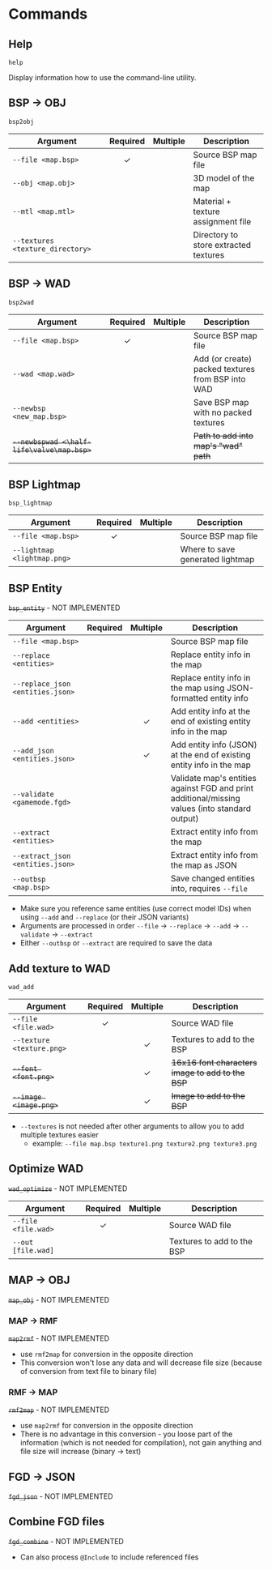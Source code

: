 # Commands

## Help
`help`

Display information how to use the command-line utility.

## BSP -> OBJ
`bsp2obj`

| Argument                         | Required | Multiple | Description                           |
|----------------------------------|:--------:|:--------:|---------------------------------------|
| `--file <map.bsp>`               |    ✓     |          | Source BSP map file                   |
| `--obj <map.obj>`                |          |          | 3D model of the map                   |
| `--mtl <map.mtl>`                |          |          | Material + texture assignment file    |
| `--textures <texture_directory>` |          |          | Directory to store extracted textures |

## BSP -> WAD
`bsp2wad`

| Argument                                     | Required | Multiple | Description                                       |
|----------------------------------------------|:--------:|:--------:|---------------------------------------------------|
| `--file <map.bsp>`                           |    ✓     |          | Source BSP map file                               |
| `--wad <map.wad>`                            |          |          | Add (or create) packed textures from BSP into WAD |
| `--newbsp <new_map.bsp>`                     |          |          | Save BSP map with no packed textures              |
| ~~`--newbspwad <\half-life\valve\map.bsp>`~~ |          |          | ~~Path to add into map's "wad" path~~             |

## BSP Lightmap
`bsp_lightmap`

| Argument                    | Required | Multiple | Description                      |
|-----------------------------|:--------:|:--------:|----------------------------------|
| `--file <map.bsp>`          |    ✓     |          | Source BSP map file              |
| `--lightmap <lightmap.png>` |          |          | Where to save generated lightmap |

## BSP Entity
~~`bsp_entity`~~ - NOT IMPLEMENTED

| Argument                         | Required | Multiple | Description                                                                                    |
|----------------------------------|:--------:|:--------:|------------------------------------------------------------------------------------------------|
| `--file <map.bsp>`               |          |          | Source BSP map file                                                                            |
| `--replace <entities>`           |          |          | Replace entity info in the map                                                                 |
| `--replace_json <entities.json>` |          |          | Replace entity info in the map using JSON-formatted entity info                                |
| `--add <entities>`               |          |    ✓     | Add entity info at the end of existing entity info in the map                                  |
| `--add_json <entities.json>`     |          |    ✓     | Add entity info (JSON) at the end of existing entity info in the map                           |
| `--validate <gamemode.fgd>`      |          |          | Validate map's entities against FGD and print additional/missing values (into standard output) |
| `--extract <entities>`           |          |          | Extract entity info from the map                                                               |
| `--extract_json <entities.json>` |          |          | Extract entity info from the map as JSON                                                       |
| `--outbsp <map.bsp>`             |          |          | Save changed entities into, requires `--file`                                                  |

- Make sure you reference same entities (use correct model IDs) when using `--add` and `--replace` (or their JSON variants)
- Arguments are processed in order `--file` -> `--replace` -> `--add` -> `--validate` -> `--extract`
- Either `--outbsp` or `--extract` are required to save the data

## Add texture to WAD
`wad_add`

| Argument                  | Required | Multiple | Description                                       |
|---------------------------|:--------:|:--------:|---------------------------------------------------|
| `--file <file.wad>`       |    ✓     |          | Source WAD file                                   |
| `--texture <texture.png>` |          |    ✓     | Textures to add to the BSP                        |
| ~~`--font <font.png>`~~   |          |    ✓     | ~~16x16 font characters image to add to the BSP~~ |
| ~~`--image <image.png>`~~ |          |    ✓     | ~~Image to add to the BSP~~                       |

- `--textures` is not needed after other arguments to allow you to add multiple textures easier
    - example: `--file map.bsp texture1.png texture2.png texture3.png`

## Optimize WAD
~~`wad_optimize`~~ - NOT IMPLEMENTED

| Argument            | Required | Multiple | Description                |
|---------------------|:--------:|:--------:|----------------------------|
| `--file <file.wad>` |    ✓     |          | Source WAD file            |
| `--out [file.wad]`  |          |          | Textures to add to the BSP |

## MAP -> OBJ
~~`map_obj`~~ - NOT IMPLEMENTED

### MAP -> RMF
~~`map2rmf`~~ - NOT IMPLEMENTED

- use `rmf2map` for conversion in the opposite direction
- This conversion won't lose any data and will decrease file size (because of conversion from text file to binary file)

### RMF -> MAP
~~`rmf2map`~~ - NOT IMPLEMENTED

- use `map2rmf` for conversion in the opposite direction
- There is no advantage in this conversion - you loose part of the information (which is not needed for compilation), not gain anything and file size will increase (binary -> text)

## FGD -> JSON
~~`fgd_json`~~ - NOT IMPLEMENTED

## Combine FGD files
~~`fgd_combine`~~ - NOT IMPLEMENTED

- Can also process `@Include` to include referenced files
